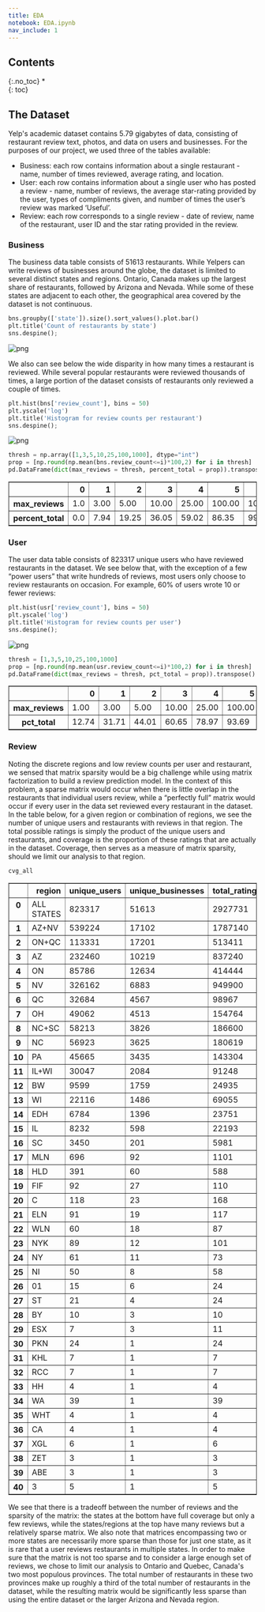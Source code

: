 ```yaml
---
title: EDA
notebook: EDA.ipynb
nav_include: 1
---
```


## Contents
{:.no_toc}
*  
{: toc}








## The Dataset
Yelp's academic dataset contains 5.79 gigabytes of data, consisting of restaurant review text, photos, and data on users and businesses. For the purposes of our project, we used three of the tables available:

+ Business: each row contains information about a single restaurant - name, number of times reviewed, average rating, and location.
+ User: each row contains information about a single user who has posted a review - name, number of reviews, the average star-rating provided by the user, types of compliments given, and number of times the user’s review was marked ‘Useful’.
+ Review: each row corresponds to a single review - date of review, name of the restaurant, user ID and the star rating provided in the review.

### Business
The business data table consists of 51613 restaurants. While Yelpers can write reviews of businesses around the globe, the dataset is limited to several distinct states and regions. Ontario, Canada makes up the largest share of restaurants, followed by Arizona and Nevada. While some of these states are adjacent to each other, the geographical area covered by the dataset is not continuous.



```python
bns.groupby(['state']).size().sort_values().plot.bar()
plt.title('Count of restaurants by state')
sns.despine();
```



![png](EDA_files/EDA_4_0.png)


We also can see below the wide disparity in how many times a restaurant is reviewed. While several popular restaurants were reviewed thousands of times, a large portion of the dataset consists of restaurants only reviewed a couple of times.



```python
plt.hist(bns['review_count'], bins = 50)
plt.yscale('log')
plt.title('Histogram for review counts per restaurant')
sns.despine();
```



![png](EDA_files/EDA_6_0.png)




```python
thresh = np.array([1,3,5,10,25,100,1000], dtype="int")
prop = [np.round(np.mean(bns.review_count<=i)*100,2) for i in thresh]
pd.DataFrame(dict(max_reviews = thresh, percent_total = prop)).transpose()
```





<div>
<style>
    .dataframe thead tr:only-child th {
        text-align: right;
    }

    .dataframe thead th {
        text-align: left;
    }

    .dataframe tbody tr th {
        vertical-align: top;
    }
</style>
<table border="1" class="dataframe">
  <thead>
    <tr style="text-align: right;">
      <th></th>
      <th>0</th>
      <th>1</th>
      <th>2</th>
      <th>3</th>
      <th>4</th>
      <th>5</th>
      <th>6</th>
    </tr>
  </thead>
  <tbody>
    <tr>
      <th>max_reviews</th>
      <td>1.0</td>
      <td>3.00</td>
      <td>5.00</td>
      <td>10.00</td>
      <td>25.00</td>
      <td>100.00</td>
      <td>1000.00</td>
    </tr>
    <tr>
      <th>percent_total</th>
      <td>0.0</td>
      <td>7.94</td>
      <td>19.25</td>
      <td>36.05</td>
      <td>59.02</td>
      <td>86.35</td>
      <td>99.69</td>
    </tr>
  </tbody>
</table>
</div>



### User
The user data table consists of 823317 unique users who have reviewed restaurants in the dataset. We see below that, with the exception of a few “power users” that write hundreds of reviews, most users only choose to review restaurants on occasion. For example, 60% of users wrote 10 or fewer reviews:



```python
plt.hist(usr['review_count'], bins = 50)
plt.yscale('log')
plt.title('Histogram for review counts per user')
sns.despine();
```



![png](EDA_files/EDA_9_0.png)




```python
thresh = [1,3,5,10,25,100,1000]
prop = [np.round(np.mean(usr.review_count<=i)*100,2) for i in thresh]
pd.DataFrame(dict(max_reviews = thresh, pct_total = prop)).transpose()
```





<div>
<style>
    .dataframe thead tr:only-child th {
        text-align: right;
    }

    .dataframe thead th {
        text-align: left;
    }

    .dataframe tbody tr th {
        vertical-align: top;
    }
</style>
<table border="1" class="dataframe">
  <thead>
    <tr style="text-align: right;">
      <th></th>
      <th>0</th>
      <th>1</th>
      <th>2</th>
      <th>3</th>
      <th>4</th>
      <th>5</th>
      <th>6</th>
    </tr>
  </thead>
  <tbody>
    <tr>
      <th>max_reviews</th>
      <td>1.00</td>
      <td>3.00</td>
      <td>5.00</td>
      <td>10.00</td>
      <td>25.00</td>
      <td>100.00</td>
      <td>1000.00</td>
    </tr>
    <tr>
      <th>pct_total</th>
      <td>12.74</td>
      <td>31.71</td>
      <td>44.01</td>
      <td>60.65</td>
      <td>78.97</td>
      <td>93.69</td>
      <td>99.87</td>
    </tr>
  </tbody>
</table>
</div>



### Review
Noting the discrete regions and low review counts per user and restaurant, we sensed that matrix sparsity would be a big challenge while using matrix factorization to build a review prediction model. In the context of this problem, a sparse matrix would occur when there is little overlap in the restaurants that individual users review, while a “perfectly full” matrix would occur if every user in the data set reviewed every restaurant in the dataset. In the table below, for a given region or combination of regions, we see the number of unique users and restaurants with reviews in that region. The total possible ratings is simply the product of the unique users and restaurants, and coverage is the proportion of these ratings that are actually in the dataset. Coverage, then serves as a measure of matrix sparsity, should we limit our analysis to that region.







```python
cvg_all
```





<div>
<style>
    .dataframe thead tr:only-child th {
        text-align: right;
    }

    .dataframe thead th {
        text-align: left;
    }

    .dataframe tbody tr th {
        vertical-align: top;
    }
</style>
<table border="1" class="dataframe">
  <thead>
    <tr style="text-align: right;">
      <th></th>
      <th>region</th>
      <th>unique_users</th>
      <th>unique_businesses</th>
      <th>total_ratings</th>
      <th>possible_ratings</th>
      <th>coverage</th>
    </tr>
  </thead>
  <tbody>
    <tr>
      <th>0</th>
      <td>ALL STATES</td>
      <td>823317</td>
      <td>51613</td>
      <td>2927731</td>
      <td>42493860321</td>
      <td>0.000069</td>
    </tr>
    <tr>
      <th>1</th>
      <td>AZ+NV</td>
      <td>539224</td>
      <td>17102</td>
      <td>1787140</td>
      <td>9221808848</td>
      <td>0.000194</td>
    </tr>
    <tr>
      <th>2</th>
      <td>ON+QC</td>
      <td>113331</td>
      <td>17201</td>
      <td>513411</td>
      <td>1949406531</td>
      <td>0.000263</td>
    </tr>
    <tr>
      <th>3</th>
      <td>AZ</td>
      <td>232460</td>
      <td>10219</td>
      <td>837240</td>
      <td>2375508740</td>
      <td>0.000352</td>
    </tr>
    <tr>
      <th>4</th>
      <td>ON</td>
      <td>85786</td>
      <td>12634</td>
      <td>414444</td>
      <td>1083820324</td>
      <td>0.000382</td>
    </tr>
    <tr>
      <th>5</th>
      <td>NV</td>
      <td>326162</td>
      <td>6883</td>
      <td>949900</td>
      <td>2244973046</td>
      <td>0.000423</td>
    </tr>
    <tr>
      <th>6</th>
      <td>QC</td>
      <td>32684</td>
      <td>4567</td>
      <td>98967</td>
      <td>149267828</td>
      <td>0.000663</td>
    </tr>
    <tr>
      <th>7</th>
      <td>OH</td>
      <td>49062</td>
      <td>4513</td>
      <td>154764</td>
      <td>221416806</td>
      <td>0.000699</td>
    </tr>
    <tr>
      <th>8</th>
      <td>NC+SC</td>
      <td>58213</td>
      <td>3826</td>
      <td>186600</td>
      <td>222722938</td>
      <td>0.000838</td>
    </tr>
    <tr>
      <th>9</th>
      <td>NC</td>
      <td>56923</td>
      <td>3625</td>
      <td>180619</td>
      <td>206345875</td>
      <td>0.000875</td>
    </tr>
    <tr>
      <th>10</th>
      <td>PA</td>
      <td>45665</td>
      <td>3435</td>
      <td>143304</td>
      <td>156859275</td>
      <td>0.000914</td>
    </tr>
    <tr>
      <th>11</th>
      <td>IL+WI</td>
      <td>30047</td>
      <td>2084</td>
      <td>91248</td>
      <td>62617948</td>
      <td>0.001457</td>
    </tr>
    <tr>
      <th>12</th>
      <td>BW</td>
      <td>9599</td>
      <td>1759</td>
      <td>24935</td>
      <td>16884641</td>
      <td>0.001477</td>
    </tr>
    <tr>
      <th>13</th>
      <td>WI</td>
      <td>22116</td>
      <td>1486</td>
      <td>69055</td>
      <td>32864376</td>
      <td>0.002101</td>
    </tr>
    <tr>
      <th>14</th>
      <td>EDH</td>
      <td>6784</td>
      <td>1396</td>
      <td>23751</td>
      <td>9470464</td>
      <td>0.002508</td>
    </tr>
    <tr>
      <th>15</th>
      <td>IL</td>
      <td>8232</td>
      <td>598</td>
      <td>22193</td>
      <td>4922736</td>
      <td>0.004508</td>
    </tr>
    <tr>
      <th>16</th>
      <td>SC</td>
      <td>3450</td>
      <td>201</td>
      <td>5981</td>
      <td>693450</td>
      <td>0.008625</td>
    </tr>
    <tr>
      <th>17</th>
      <td>MLN</td>
      <td>696</td>
      <td>92</td>
      <td>1101</td>
      <td>64032</td>
      <td>0.017195</td>
    </tr>
    <tr>
      <th>18</th>
      <td>HLD</td>
      <td>391</td>
      <td>60</td>
      <td>588</td>
      <td>23460</td>
      <td>0.025064</td>
    </tr>
    <tr>
      <th>19</th>
      <td>FIF</td>
      <td>92</td>
      <td>27</td>
      <td>110</td>
      <td>2484</td>
      <td>0.044283</td>
    </tr>
    <tr>
      <th>20</th>
      <td>C</td>
      <td>118</td>
      <td>23</td>
      <td>168</td>
      <td>2714</td>
      <td>0.061901</td>
    </tr>
    <tr>
      <th>21</th>
      <td>ELN</td>
      <td>91</td>
      <td>19</td>
      <td>117</td>
      <td>1729</td>
      <td>0.067669</td>
    </tr>
    <tr>
      <th>22</th>
      <td>WLN</td>
      <td>60</td>
      <td>18</td>
      <td>87</td>
      <td>1080</td>
      <td>0.080556</td>
    </tr>
    <tr>
      <th>23</th>
      <td>NYK</td>
      <td>89</td>
      <td>12</td>
      <td>101</td>
      <td>1068</td>
      <td>0.094569</td>
    </tr>
    <tr>
      <th>24</th>
      <td>NY</td>
      <td>61</td>
      <td>11</td>
      <td>73</td>
      <td>671</td>
      <td>0.108793</td>
    </tr>
    <tr>
      <th>25</th>
      <td>NI</td>
      <td>50</td>
      <td>8</td>
      <td>58</td>
      <td>400</td>
      <td>0.145000</td>
    </tr>
    <tr>
      <th>26</th>
      <td>01</td>
      <td>15</td>
      <td>6</td>
      <td>24</td>
      <td>90</td>
      <td>0.266667</td>
    </tr>
    <tr>
      <th>27</th>
      <td>ST</td>
      <td>21</td>
      <td>4</td>
      <td>24</td>
      <td>84</td>
      <td>0.285714</td>
    </tr>
    <tr>
      <th>28</th>
      <td>BY</td>
      <td>10</td>
      <td>3</td>
      <td>10</td>
      <td>30</td>
      <td>0.333333</td>
    </tr>
    <tr>
      <th>29</th>
      <td>ESX</td>
      <td>7</td>
      <td>3</td>
      <td>11</td>
      <td>21</td>
      <td>0.523810</td>
    </tr>
    <tr>
      <th>30</th>
      <td>PKN</td>
      <td>24</td>
      <td>1</td>
      <td>24</td>
      <td>24</td>
      <td>1.000000</td>
    </tr>
    <tr>
      <th>31</th>
      <td>KHL</td>
      <td>7</td>
      <td>1</td>
      <td>7</td>
      <td>7</td>
      <td>1.000000</td>
    </tr>
    <tr>
      <th>32</th>
      <td>RCC</td>
      <td>7</td>
      <td>1</td>
      <td>7</td>
      <td>7</td>
      <td>1.000000</td>
    </tr>
    <tr>
      <th>33</th>
      <td>HH</td>
      <td>4</td>
      <td>1</td>
      <td>4</td>
      <td>4</td>
      <td>1.000000</td>
    </tr>
    <tr>
      <th>34</th>
      <td>WA</td>
      <td>39</td>
      <td>1</td>
      <td>39</td>
      <td>39</td>
      <td>1.000000</td>
    </tr>
    <tr>
      <th>35</th>
      <td>WHT</td>
      <td>4</td>
      <td>1</td>
      <td>4</td>
      <td>4</td>
      <td>1.000000</td>
    </tr>
    <tr>
      <th>36</th>
      <td>CA</td>
      <td>4</td>
      <td>1</td>
      <td>4</td>
      <td>4</td>
      <td>1.000000</td>
    </tr>
    <tr>
      <th>37</th>
      <td>XGL</td>
      <td>6</td>
      <td>1</td>
      <td>6</td>
      <td>6</td>
      <td>1.000000</td>
    </tr>
    <tr>
      <th>38</th>
      <td>ZET</td>
      <td>3</td>
      <td>1</td>
      <td>3</td>
      <td>3</td>
      <td>1.000000</td>
    </tr>
    <tr>
      <th>39</th>
      <td>ABE</td>
      <td>3</td>
      <td>1</td>
      <td>3</td>
      <td>3</td>
      <td>1.000000</td>
    </tr>
    <tr>
      <th>40</th>
      <td>3</td>
      <td>5</td>
      <td>1</td>
      <td>5</td>
      <td>5</td>
      <td>1.000000</td>
    </tr>
  </tbody>
</table>
</div>



We see that there is a tradeoff between the number of reviews and the sparsity of the matrix: the states at the bottom have full coverage but only a few reviews, while the states/regions at the top have many reviews but a relatively sparse matrix. We also note that matrices encompassing two or more states are necessarily more sparse than those for just one state, as it is rare that a user reviews restaurants in multiple states. In order to make sure that the matrix is not too sparse and to consider a large enough set of reviews, we chose to limit our analysis to Ontario and Quebec, Canada's two most populous provinces. The total number of restaurants in these two provinces make up roughly a third of the total number of restaurants in the dataset, while the resulting matrix would be significantly less sparse than using the entire dataset or the larger Arizona and Nevada region.
